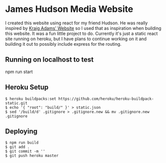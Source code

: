 # James Hudson Media Website
I created this website using react for my friend Hudson. He was really inspired by [Kraig Adams' Website](http://www.kraigadams.com/) so I used that as inspiration when building this website. It was a fun little project to do. Currently it's just a static react site running on heroku, but I have plans to continue working on it and building it out to possibly include express for the routing.

## Running on localhost to test
npm run start

## Heroku Setup
```
$ heroku buildpacks:set https://github.com/heroku/heroku-buildpack-static.git
$ echo '{ "root": "build/" }' > static.json
$ sed '/build/d' .gitignore > .gitignore.new && mv .gitignore.new .gitignore
```

## Deploying
```
$ npm run build
$ git add .
$ git commit -m ''
$ git push heroku master
```
